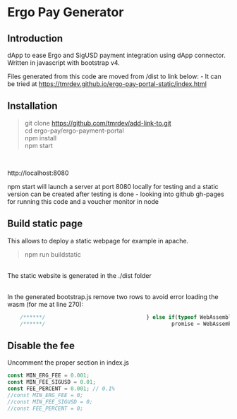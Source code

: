 # Ergo Pay Generator

## Introduction

dApp to ease Ergo and SigUSD payment integration using dApp connector.
Written in javascript with bootstrap v4.

Files generated from this code are moved from /dist to link below:
    - It can be tried at https://tmrdev.github.io/ergo-pay-portal-static/index.html

## Installation

> git clone https://github.com/tmrdev/add-link-to.git<br/>
> cd ergo-pay/ergo-payment-portal <br/>
> npm install <br/>
> npm start <br/>
<br/>

http://localhost:8080

npm start will launch a server at port 8080 locally for testing and a static version can be created after testing is done
    - looking into github gh-pages for running this code and a voucher monitor in node

## Build static page

This allows to deploy a static webpage for example in apache.

> npm run buildstatic

<br/>The static website is generated in the ./dist folder

<br/>In the generated bootstrap.js remove two rows to avoid error loading the wasm (for me at line 270):
```javascript
    /******/                                } else if(typeof WebAssembly.instantiateStreaming === 'function') {
    /******/                                        promise = WebAssembly.instantiateStreaming(req, importObject);
```

## Disable the fee

Uncomment the proper section in index.js
```javascript
const MIN_ERG_FEE = 0.001;
const MIN_FEE_SIGUSD = 0.01;
const FEE_PERCENT = 0.001; // 0.1%
//const MIN_ERG_FEE = 0;
//const MIN_FEE_SIGUSD = 0;
//const FEE_PERCENT = 0;
```